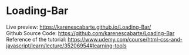﻿# Loading-Bar
Live preview: https://karenescabarte.github.io/Loading-Bar/ <br>
Github Source Code: https://github.com/karenescabarte/Loading-Bar <br>
Reference of the tutorial: https://www.udemy.com/course/html-css-and-javascript/learn/lecture/35206954#learning-tools 
